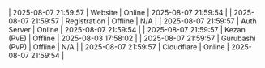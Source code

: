 | 2025-08-07 21:59:57 | Website | Online | 2025-08-07 21:59:54 |
| 2025-08-07 21:59:57 | Registration | Offline | N/A |
| 2025-08-07 21:59:57 | Auth Server | Online | 2025-08-07 21:59:54 |
| 2025-08-07 21:59:57 | Kezan (PvE) | Offline | 2025-08-03 17:58:02 |
| 2025-08-07 21:59:57 | Gurubashi (PvP) | Offline | N/A |
| 2025-08-07 21:59:57 | Cloudflare | Online | 2025-08-07 21:59:54 |
